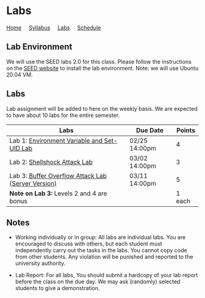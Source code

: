 # Labs

[Home](./index.md) &nbsp;&nbsp;&nbsp; [Syllabus](./syllabus.md)  &nbsp;&nbsp;&nbsp; [Labs](./labs.md) &nbsp;&nbsp;&nbsp; [Schedule](./schedule.md)

## Lab Environment

We will use the SEED labs 2.0 for this class. Please follow the instructions
on the [SEED website](https://seedsecuritylabs.org/labsetup.html) to install
the lab environment. Note: we will use Ubuntu 20.04 VM.

## Labs

Lab assignment will be added to here on the weekly basis. We are expected to have 
about 10 labs for the entire semester. 


| Labs   | Due Date | Points |
| ---    | ---      | ---    |
| Lab 1: [Environment Variable and Set-UID Lab](https://seedsecuritylabs.org/Labs_20.04/Software/Environment_Variable_and_SetUID/)    |  02/25 14:00pm |  4  |
| Lab 2: [Shellshock Attack Lab](https://seedsecuritylabs.org/Labs_20.04/Software/Shellshock/)  | 03/02 14:00pm |  3  |
| Lab 3: [Buffer Overflow Attack Lab (Server Version)](https://seedsecuritylabs.org/Labs_20.04/Software/Buffer_Overflow_Server/)  |  03/11 14:00pm |  5  |
| **Note on Lab 3:** Levels 2 and 4 are bonus |   | 1 each  |

## Notes

 - Working individually or in group: All labs are individual labs. You are 
   encouraged to discuss with others, but each student must independently
   carry out the tasks in the labs. You cannot copy code from other students.
   Any violation will be punished and reported to the university authority.

 - Lab Report: For all labs, You should submit a hardcopy of your lab report
 before the class on the due day. We may ask (randomly) selected students to
 give a demonstration.
